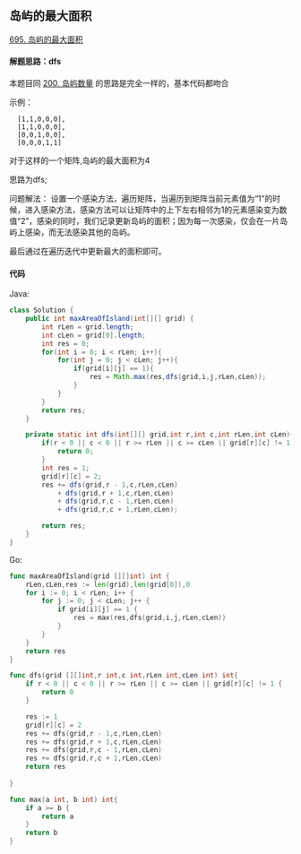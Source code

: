 ## 岛屿的最大面积

[695. 岛屿的最大面积](https://leetcode-cn.com/problems/max-area-of-island/)

#### 解题思路：dfs

本题目同 [200. 岛屿数量](https://leetcode-cn.com/problems/number-of-islands/) 的思路是完全一样的，基本代码都吻合

示例：

```
  [1,1,0,0,0],
  [1,1,0,0,0],
  [0,0,1,0,0],
  [0,0,0,1,1]
```

对于这样的一个矩阵,岛屿的最大面积为4

思路为dfs;

问题解法：
设置一个感染方法，遍历矩阵，当遍历到矩阵当前元素值为“1”的时候，进入感染方法，感染方法可以让矩阵中的上下左右相邻为1的元素感染变为数值“2”，感染的同时，我们记录更新岛屿的面积；因为每一次感染，仅会在一片岛屿上感染，而无法感染其他的岛屿。

最后通过在遍历迭代中更新最大的面积即可。

#### 代码

Java:

```java
class Solution {
    public int maxAreaOfIsland(int[][] grid) {
        int rLen = grid.length;
        int cLen = grid[0].length;
        int res = 0;
        for(int i = 0; i < rLen; i++){
            for(int j = 0; j < cLen; j++){
                if(grid[i][j] == 1){
                    res = Math.max(res,dfs(grid,i,j,rLen,cLen));
                }
            }
        }
        return res;
    }

    private static int dfs(int[][] grid,int r,int c,int rLen,int cLen){
        if(r < 0 || c < 0 || r >= rLen || c >= cLen || grid[r][c] != 1){
            return 0;
        }
        int res = 1;
        grid[r][c] = 2;
        res += dfs(grid,r - 1,c,rLen,cLen)
            + dfs(grid,r + 1,c,rLen,cLen)
            + dfs(grid,r,c - 1,rLen,cLen)
            + dfs(grid,r,c + 1,rLen,cLen);

        return res;    
    }
}
```

Go:

```go
func maxAreaOfIsland(grid [][]int) int {
    rLen,cLen,res := len(grid),len(grid[0]),0
    for i := 0; i < rLen; i++ {
        for j := 0; j < cLen; j++ {
            if grid[i][j] == 1 {
                res = max(res,dfs(grid,i,j,rLen,cLen))
            }
        }
    }
    return res
}

func dfs(grid [][]int,r int,c int,rLen int,cLen int) int{
    if r < 0 || c < 0 || r >= rLen || c >= cLen || grid[r][c] != 1 {
        return 0
    }

    res := 1
    grid[r][c] = 2
    res += dfs(grid,r - 1,c,rLen,cLen)
    res += dfs(grid,r + 1,c,rLen,cLen)
    res += dfs(grid,r,c - 1,rLen,cLen)
    res += dfs(grid,r,c + 1,rLen,cLen)
    return res
            
}

func max(a int, b int) int{
    if a >= b {
        return a
    }
    return b
}
```

